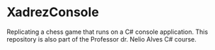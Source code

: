 # XadrezConsole
Replicating a chess game that runs on a C# console application. This repository is also part of the Professor dr. Nelio Alves C# course.

